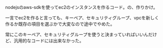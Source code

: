 nodejsのaws-sdkを使ってec2のインスタンスを作るコード。の、作りかけ。

一言でec2を作ると言っても、キーペア、セキュリティグループ、vpcを新しく作るか既存の項目を選ぶかで大変なので途中でやめた。

常にこのキーペア、セキュリティグループを使うと決まっていればいいんだけど、汎用的なコードには出来なかった。
